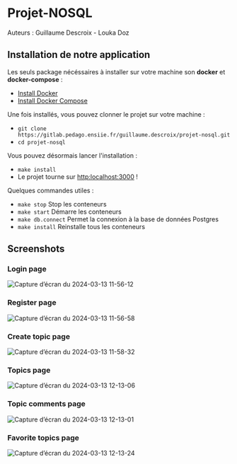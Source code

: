 # Projet-NOSQL

Auteurs : Guillaume Descroix - Louka Doz

## Installation de notre application

Les seuls package nécéssaires à installer sur votre machine son **docker** et **docker-compose** :

- [Install Docker](https://docs.docker.com/install/)
- [Install Docker Compose](https://docs.docker.com/compose/install/)

Une fois installés, vous pouvez clonner le projet sur votre machine :

- `git clone https://gitlab.pedago.ensiie.fr/guillaume.descroix/projet-nosql.git `
- `cd projet-nosql`

Vous pouvez désormais lancer l'installation :

- `make install`
- Le projet tourne sur [http:localhost:3000](http:localhost:3000) !

Quelques commandes utiles :

- `make stop` Stop les conteneurs
- `make start` Démarre les conteneurs
- `make db.connect` Permet la connexion à la base de données Postgres
- `make install` Reinstalle tous les conteneurs

## Screenshots

### Login page
![Capture d’écran du 2024-03-13 11-56-12](https://github.com/LoukaDOZ/Blueeit/assets/46566140/0294a91f-a80d-497f-b349-830c5ffad4a5)

### Register page
![Capture d’écran du 2024-03-13 11-56-58](https://github.com/LoukaDOZ/Blueeit/assets/46566140/424c94b5-6c76-4798-b214-a6b5bf5b83ad)

### Create topic page
![Capture d’écran du 2024-03-13 11-58-32](https://github.com/LoukaDOZ/Blueeit/assets/46566140/558f0c0d-b340-4fec-b5d5-8dcaf6c34065)

### Topics page
![Capture d’écran du 2024-03-13 12-13-06](https://github.com/LoukaDOZ/Blueeit/assets/46566140/773ec83f-252c-4ce3-a7f4-3d774f0bb99f)

### Topic comments page
![Capture d’écran du 2024-03-13 12-13-01](https://github.com/LoukaDOZ/Blueeit/assets/46566140/de905110-7d4e-4d9e-9c8c-16bb86551810)

### Favorite topics page
![Capture d’écran du 2024-03-13 12-13-24](https://github.com/LoukaDOZ/Blueeit/assets/46566140/3a32207d-7d47-4ee5-8b91-e27d461a1f17)
